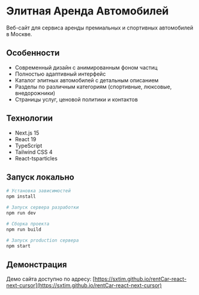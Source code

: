 # Элитная Аренда Автомобилей

Веб-сайт для сервиса аренды премиальных и спортивных автомобилей в Москве.

## Особенности

- Современный дизайн с анимированным фоном частиц
- Полностью адаптивный интерфейс
- Каталог элитных автомобилей с детальным описанием
- Разделы по различным категориям (спортивные, люксовые, внедорожники)
- Страницы услуг, ценовой политики и контактов

## Технологии

- Next.js 15
- React 19
- TypeScript
- Tailwind CSS 4
- React-tsparticles

## Запуск локально

```bash
# Установка зависимостей
npm install

# Запуск сервера разработки
npm run dev

# Сборка проекта
npm run build

# Запуск production сервера
npm start
```

## Демонстрация

Демо сайта доступно по адресу: [https://sxtim.github.io/rentCar-react-next-cursor](https://sxtim.github.io/rentCar-react-next-cursor)
